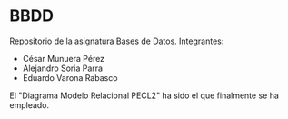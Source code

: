 # BBDD

Repositorio de la asignatura Bases de Datos.
Integrantes:
 - César Munuera Pérez
 - Alejandro Soria Parra
 - Eduardo Varona Rabasco

 El "Diagrama Modelo Relacional PECL2" ha sido el que finalmente se ha empleado.